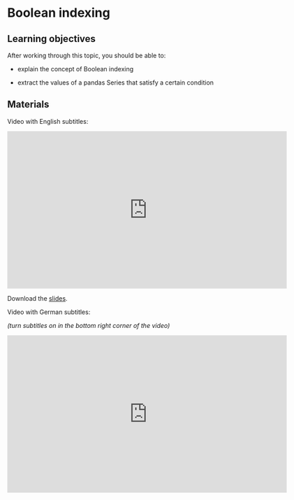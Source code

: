 # Boolean indexing

## Learning objectives

After working through this topic, you should be able to:

- explain the concept of Boolean indexing

- extract the values of a pandas Series that satisfy a certain condition

## Materials

Video with English subtitles:

<iframe
  src="https://electure.uni-bonn.de/paella7/ui/watch.html?id=cf5d31d4-daad-4120-bc6b-4c9582269034"
  width="640"
  height="360"
  frameborder="0"
  allowfullscreen
></iframe>

Download the [slides](pandas_basics-boolean_indexing.pdf).

Video with German subtitles:

*(turn subtitles on in the bottom right corner of the video)*

<iframe
  src="https://electure.uni-bonn.de/paella7/ui/watch.html?id=ab888081-54b9-4b81-ba07-48410bf8d1b1"
  width="640"
  height="360"
  frameborder="0"
  allowfullscreen
></iframe>

